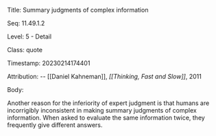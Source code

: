Title:  Summary judgments of complex information

Seq:    11.49.1.2

Level:  5 - Detail

Class:  quote

Timestamp: 20230214174401

Attribution: -- [[Daniel Kahneman]], *[[Thinking, Fast and Slow]]*, 2011

Body:

Another reason for the inferiority of expert judgment is that humans are incorrigibly inconsistent in making summary judgments of complex information. When asked to evaluate the same information twice, they frequently give different answers.

